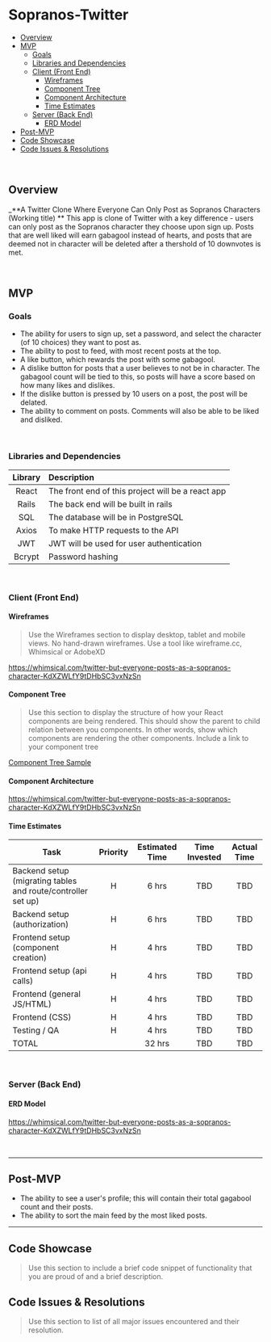 # Sopranos-Twitter


- [Overview](#overview)
- [MVP](#mvp)
  - [Goals](#goals)
  - [Libraries and Dependencies](#libraries-and-dependencies)
  - [Client (Front End)](#client-front-end)
    - [Wireframes](#wireframes)
    - [Component Tree](#component-tree)
    - [Component Architecture](#component-architecture)
    - [Time Estimates](#time-estimates)
  - [Server (Back End)](#server-back-end)
    - [ERD Model](#erd-model)
- [Post-MVP](#post-mvp)
- [Code Showcase](#code-showcase)
- [Code Issues & Resolutions](#code-issues--resolutions)

<br>

## Overview

_**A Twitter Clone Where Everyone Can Only Post as Sopranos Characters (Working title) ** This app is clone of Twitter with a key difference - users can only post as the Sopranos character they choose upon sign up. Posts that are well liked will earn gabagool instead of hearts, and posts that are deemed not in character will be deleted after a thershold of 10 downvotes is met.


<br>

## MVP

### Goals

- The ability for users to sign up, set a password, and select the character (of 10 choices) they want to post as. 
- The ability to post to feed, with most recent posts at the top. 
- A like button, which rewards the post with some gabagool.
- A dislike button for posts that a user believes to not be in character. The gabagool count will be tied to this, so posts will have a score based on how many likes and dislikes.
- If the dislike button is pressed by 10 users on a post, the post will be delated. 
- The ability to comment on posts. Comments will also be able to be liked and disliked.

<br>

### Libraries and Dependencies


|     Library      | Description                                |
| :--------------: | :----------------------------------------- |
|      React       | The front end of this project will be a react app |
|   Rails          | The back end will be built in rails |
| SQL | The database will be in PostgreSQL|
|     Axios      | To make HTTP requests to the API |
|  JWT  | JWT will be used for user authentication |
|  Bcrypt  | Password hashing |


<br>

### Client (Front End)

#### Wireframes

> Use the Wireframes section to display desktop, tablet and mobile views. No hand-drawn wireframes. Use a tool like wireframe.cc, Whimsical or AdobeXD

https://whimsical.com/twitter-but-everyone-posts-as-a-sopranos-character-KdXZWLfY9tDHbSC3vxNzSn


#### Component Tree

> Use this section to display the structure of how your React components are being rendered. This should show the parent to child relation between you components. In other words, show which components are rendering the other components. Include a link to your component tree

[Component Tree Sample](https://gist.git.generalassemb.ly/davidtwhitlatch/414107e2560ae0bb65e233570f2fe056#file-component-tree-png)

#### Component Architecture

https://whimsical.com/twitter-but-everyone-posts-as-a-sopranos-character-KdXZWLfY9tDHbSC3vxNzSn


#### Time Estimates


| Task                | Priority | Estimated Time | Time Invested | Actual Time |
| ------------------- | :------: | :------------: | :-----------: | :---------: |
| Backend setup (migrating tables and route/controller set up)   |    H     |     6 hrs      |     TBD     |    TBD    |
| Backend setup (authorization)  |    H     |     6 hrs      |    TBD     |     TBD     |
| Frontend setup (component creation)  |    H     |     4 hrs      |    TBD     |     TBD     |
| Frontend setup (api calls)  |    H     |     4 hrs      |    TBD     |     TBD     |
| Frontend  (general JS/HTML)  |    H     |     4 hrs      |    TBD     |     TBD     |
| Frontend  (CSS)  |    H     |     4 hrs      |    TBD     |     TBD     |
| Testing / QA  |    H     |     4 hrs      |    TBD     |     TBD     |
| TOTAL               |          |     32 hrs      |     TBD     |     TBD     |


<br>

### Server (Back End)

#### ERD Model

https://whimsical.com/twitter-but-everyone-posts-as-a-sopranos-character-KdXZWLfY9tDHbSC3vxNzSn

<br>

***
## Post-MVP

- The ability to see a user's profile; this will contain their total gagabool count and their posts. 
- The ability to sort the main feed by the most liked posts. 

***

## Code Showcase

> Use this section to include a brief code snippet of functionality that you are proud of and a brief description.

## Code Issues & Resolutions

> Use this section to list of all major issues encountered and their resolution.
